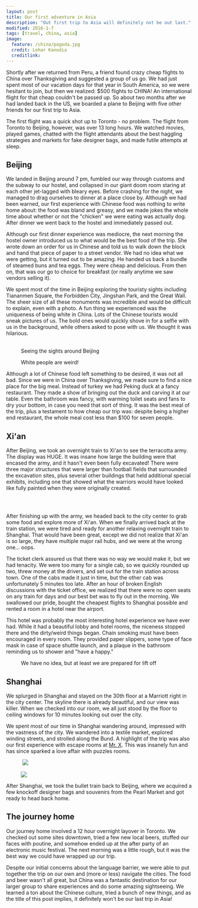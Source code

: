 ```yaml
---
layout: post
title: Our first adventure in Asia
description: "Out first trip to Asia will definitely not be out last."
modified: 2016-1-7
tags: [travel, china, asia]
image:
  feature: /china/pagoda.jpg
  credit: Lehar Kanodia
  creditlink: 
---
```


Shortly after we returned from Peru, a friend found crazy cheap flights to China over Thanksgiving and suggested a group of us go. We had just spent most of our vacation days for that year in South America, so we were hesitant to join, but then we realized: $500 flights to CHINA! An international flight for that cheap couldn't be passed up. So about two months after we had landed back in the US, we boarded a plane to Beijing with five other friends for our first trip to Asia.

The first flight was a quick shot up to Toronto - no problem. The flight from Toronto to Beijing, however, was over 13 long hours. We watched movies, played games, chatted with the flight attendants about the best haggling strategies and markets for fake designer bags, and made futile attempts at sleep.

## Beijing

We landed in Beijing around 7 pm, fumbled our way through customs and the subway to our hostel, and collapsed in our giant doom room staring at each other jet-lagged with bleary eyes. Before crashing for the night, we managed to drag ourselves to dinner at a place close by. Although we had been warned, our first experience with Chinese food was nothing to write home about: the food was bland and greasy, and we made jokes the whole time about whether or not the "chicken" we were eating was actually dog. After dinner we went back to the hostel and immediately passed out.

Although our first dinner experience was mediocre, the next morning the hostel owner introduced us to what would be the best food of the trip. She wrote down an order for us in Chinese and told us to walk down the block and hand that piece of paper to a street vendor. We had no idea what we were getting, but it turned out to be amazing. He handed us back a bundle of steamed buns and tea eggs. They were cheap and delicious. From then on, that was our go to choice for breakfast (or really anytime we saw vendors selling it).

We spent most of the time in Beijing exploring the touristy sights including Tiananmen Square, the Forbidden City, Jingshan Park, and the Great Wall. The sheer size of all these monuments was incredible and would be difficult to explain, even with a photo. A fun thing we experienced was the uniqueness of being white in China. Lots of the Chinese tourists would sneak pictures of us. The bold ones would quickly shove in for a selfie with us in the background, while others asked to pose with us. We thought it was hilarious.

<figure class="third">
    <a href="/images/china/old-wall.JPG"><img src="/images/china/old-wall.JPG" alt=""></a>
    <a href="/images/china/wall.JPG"><img src="/images/china/wall.JPG" alt=""></a>
    <a href="/images/china/smog-in-the-forbidden-city.JPG"><img src="/images/china/smog-in-the-forbidden-city.JPG" alt=""></a>
    <figcaption>Seeing the sights around Beijing</figcaption>
</figure>
<figure>
    <a href="/images/china/white-people-are-weird.jpg"><img src="/images/china/white-people-are-weird.jpg" alt=""></a>
    <figcaption>White people are weird!</figcaption>
</figure>

Although a lot of Chinese food left something to be desired, it was not all bad. Since we were in China over Thanksgiving, we made sure to find a nice place for the big meal. Instead of turkey we had Peking duck at a fancy restaurant. They made a show of bringing out the duck and carving it at our table. Even the bathroom was fancy, with warming toilet seats and fans to dry your bottom, in case you need that sort of thing. It was the best meal of the trip, plus a testament to how cheap our trip was: despite being a higher end restaurant, the whole meal cost less than $100 for seven people.

## Xi'an

After Beijing, we took an overnight train to Xi'an to see the terracotta army. 
The display was HUGE. It was insane how large the building were that encased the army, and it hasn't even been fully excavated! There were three major structures that were larger than football fields that surrounded the excavation sites, plus several other buildings that held additional special exhibits, including one that showed what the warriors would have looked like fully painted when they were originally created.

<figure>
    <a href="/images/china/army-in-formation.jpg"><img src="/images/china/army-in-formation.jpg" alt=""></a>
</figure>
<figure class="half">
    <a href="/images/china/laura-with-the-army.jpg"><img src="/images/china/laura-with-the-army.jpg" alt=""></a>
    <a href="/images/china/painted-soldiers.jpg"><img src="/images/china/painted-soldiers.jpg" alt=""></a>
</figure>

After finishing up with the army, we headed back to the city center to grab some food and explore more of Xi'an. When we finally arrived back at the train station, we were tired and ready for another relaxing overnight train to Shanghai. That would have been great, except we did not realize that Xi'an is so large, they have multiple major rail hubs, and we were at the wrong one... oops.

The ticket clerk assured us that there was no way we would make it, but we had tenacity. We were too many for a single cab, so we quickly rounded up two, threw money at the drivers, and set out for the train station across town. One of the cabs made it just in time, but the other cab was unfortunately 5 minutes too late. After an hour of broken English discussions with the ticket office, we realized that there were no open seats on any train for days and our best bet was to fly out in the morning. We swallowed our pride, bought the cheapest flights to Shanghai possible and rented a room in a hotel near the airport.

This hotel was probably the most interesting hotel experience we have ever had. While it had a beautiful lobby and hotel rooms, the niceness stopped there and the dirty/weird things began. Chain smoking must have been encouraged in every room. They provided paper slippers, some type of face mask in case of space shuttle launch, and a plaque in the bathroom reminding us to shower and "have a happy."

<figure>
    <a href="/images/china/face-mask-for-space-shuttle-launch-maybe.jpg"><img src="/images/china/face-mask-for-space-shuttle-launch-maybe.jpg" alt=""></a>
    <figcaption>We have no idea, but at least we are prepared for lift off</figcaption>
</figure>

## Shanghai

We splurged in Shanghai and stayed on the 30th floor at a Marriott right in the city center. The skyline there is already beautiful, and our view was killer. When we checked into our room, we all just stood by the floor to ceiling windows for 10 minutes looking out over the city.

We spent most of our time in Shanghai wandering around, impressed with the vastness of the city. We wandered into a textile market, explored winding streets, and strolled along the Bund. A highlight of the trip was also our first experience with escape rooms at [Mr. X](http://www.mr-x.com.cn/#_=_). This was insanely fun and has since sparked a love affair with puzzles rooms.

<figure class="half">
    <a href="/images/china/shanghai-streets.jpg"><img src="/images/china/shanghai-streets.jpg" alt=""></a>
    <a href="/images/china/shanghai-skyline-on-the-bund.jpg"><img src="/images/china/shanghai-skyline-on-the-bund.jpg"></a>
</figure>
<figure>
    <a href="/images/china/shanghai-skyline-from-the-air.jpg"><img src="/images/china/shanghai-skyline-from-the-air.jpg"></a>
</figure>

After Shanghai, we took the bullet train back to Beijing, where we acquired a few knockoff designer bags and souvenirs from the Pearl Market and got ready to head back home.

## The journey home

Our journey home involved a 12 hour overnight layover in Toronto. We checked out some sites downtown, tried a few new local beers, stuffed our faces with poutine, and somehow ended up at the after party of an electronic music festival. The next morning was a little rough, but it was the best way we could have wrapped up our trip.

Despite our initial concerns about the language barrier, we were able to put together the trip on our own and (more or less) navigate the cities. The food and beer wasn't all great, but China was a fantastic destination for our larger group to share experiences and do some amazing sightseeing. We learned a ton about the Chinese culture, tried a bunch of new things, and as the title of this post implies, it definitely won't be our last trip in Asia!
